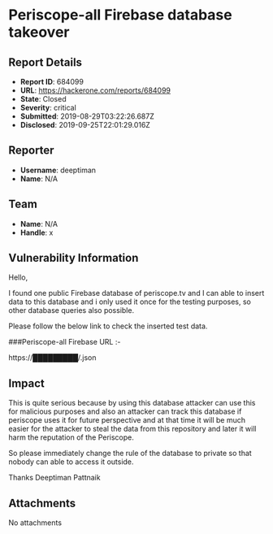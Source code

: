 # Periscope-all Firebase database takeover

## Report Details
- **Report ID**: 684099
- **URL**: https://hackerone.com/reports/684099
- **State**: Closed
- **Severity**: critical
- **Submitted**: 2019-08-29T03:22:26.687Z
- **Disclosed**: 2019-09-25T22:01:29.016Z

## Reporter
- **Username**: deeptiman
- **Name**: N/A

## Team
- **Name**: N/A
- **Handle**: x

## Vulnerability Information
Hello,

I found one public Firebase database of periscope.tv and I can able to insert data to this database and i only used it once for the testing purposes, so other database queries also possible.

Please follow the below link to check the inserted test data.

###Periscope-all Firebase URL :- 

https://█████████/.json

## Impact

This is quite serious because by using this database attacker can use this for malicious purposes and also an attacker can track this database if periscope uses it for future perspective and at that time it will be much easier for the attacker to steal the data from this repository and later it will harm the reputation of the Periscope.

So please immediately change the rule of the database to private so that nobody can able to access it outside.

Thanks
Deeptiman Pattnaik

## Attachments
No attachments
